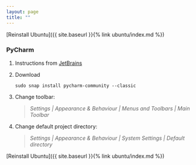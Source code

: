 ```yaml
---
layout: page
title: ""
---
```


[Reinstall Ubuntu]({{ site.baseurl }}{% link ubuntu/index.md %})

### PyCharm

1. Instructions from [JetBrains](https://www.jetbrains.com/help/pycharm/installation-guide.html#)

1. Download

    ```console
    sudo snap install pycharm-community --classic
    ```

1. Change toolbar:
    > *Settings \| Appearance & Behaviour \| Menus and Toolbars \| Main Toolbar*

1. Change default project directory:
    > *Settings \| Appearance & Behaviour \| System Settings \| Default directory*

[Reinstall Ubuntu]({{ site.baseurl }}{% link ubuntu/index.md %})
